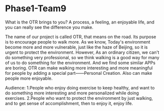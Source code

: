 # Phase1-Team9
What is the OTR brings to you?
A process, a feeling, an enjoyable life, and you can really see the difference you make.

The name of our project is called OTR, that means on the road. Its purpose is to encourage people to walk more. 
As we know, Today's environment become more and more vulnerable, just like the haze of Beijing, so it is urgent to protect the environment. However, As an ordinary citizen, we can't do something very professional, so we think walking is a good way for many of us to do something for the environment. 
And we find some similar APPs are boring. OTR can make walking more interesting and more meaningful for people by adding a special part——Personal Creation. Also can make people more enjoyable.

Audience:
1.People who enjoy doing exercise to keep healthy, and want to do something more interesting and more personalized while doing exercises.
2.People who want to protect the environment by just walking, and to get sense of accomplishment, then to enjoy it, enjoy life.

